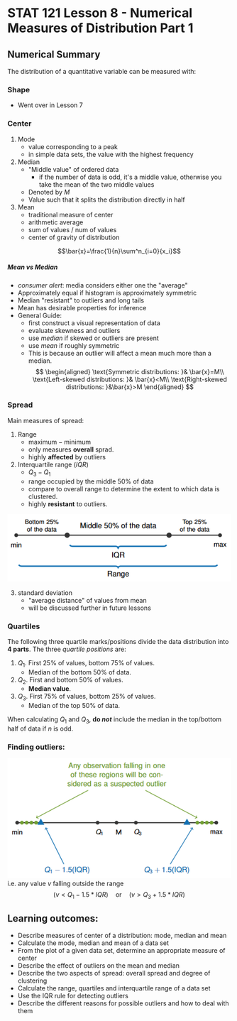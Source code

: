 # STAT 121 Lesson 8 - Numerical Measures of Distribution Part 1

## Numerical Summary
The distribution of a quantitative variable can be measured with:
### Shape
* Went over in Lesson 7
### Center
1. Mode
	* value corresponding to a peak
	* in simple data sets, the value with the highest frequency
2. Median
	* "Middle value" of ordered data
		* if the number of data is odd, it's a middle value, otherwise you take the mean of the two middle values
	* Denoted by $M$
	* Value such that it splits the distribution directly in half
3. Mean
	* traditional measure of center
	* arithmetic average
	* sum of values / num of values
	* center of gravity of distribution

$$\bar{x}=\frac{1}{n}\sum^n_{i=0}{x_i}$$

##### Mean vs Median
* *consumer alert*: media considers either one the "average"
* Approximately equal if histogram is approximately symmetric
* Median "resistant" to outliers and long tails
* Mean has desirable properties for inference
* General Guide:
	* first construct a visual representation of data
	* evaluate skewness and outliers
	* use *median* if skewed or outliers are present
	* use *mean* if roughly symmetric
	* This is because an outlier will affect a mean much more than a median.
$$
\begin{aligned}
\text{Symmetric distributions: }& \bar{x}=M\\
\text{Left-skewed distributions: }& \bar{x}<M\\
\text{Right-skewed distributions: }&\bar{x}>M
\end{aligned}
$$

### Spread
Main measures of spread:
1. Range
	* $\text{maximum$-$minimum}$
	* only measures **overall** sprad.
	* highly **affected** by outliers
2. Interquartile range ($IQR$)
	* $Q_3-Q_1$
	* range occupied by the middle $50\%$ of data
	* compare to overall range to determine the extent to which data is clustered.
	* highly **resistant** to outliers.

![](img/lesson_8_0.png)

3. standard deviation
	* "average distance" of values from mean
	* will be discussed further in future lessons

### Quartiles
The following three quartile marks/positions divide the data distribution into **4 parts**. The three *quartile positions* are:
1. $Q_1$. First $25\%$ of values, bottom $75\%$ of values.
	* Median of the bottom $50\%$ of data.
2. $Q_2$. First and bottom $50\%$ of values.
	* **Median value**.
3. $Q_3$. First $75\%$ of values, bottom $25\%$ of values.
	* Median of the top $50\%$ of data.

When calculating $Q_1$ and $Q_3$, **do *not*** include the median in the top/bottom half of data if $n$ is odd.

### Finding outliers:
![](img/lesson_8_1.png)
i.e. any value $v$ falling outside the range
$$
(v<Q_1-1.5*IQR) \quad{}\text{or}\quad{} (v>Q_3+1.5*IQR)
$$

## Learning outcomes:
* Describe measures of center of a distribution: mode, median and mean
* Calculate the mode, median and mean of a data set
* From the plot of a given data set, determine an appropriate measure of center
* Describe the effect of outliers on the mean and median
* Describe the two aspects of spread: overall spread and degree of clustering
* Calculate the range, quartiles and interquartile range of a data set
* Use the IQR rule for detecting outliers
* Describe the different reasons for possible outliers and how to deal with them
